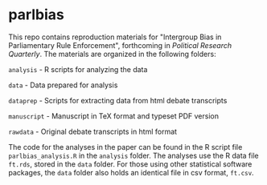 # parlbias

This repo contains reproduction materials for "Intergroup Bias in Parliamentary Rule Enforcement", forthcoming in *Political Research Quarterly*. The materials are organized in the following folders:

`analysis` - R scripts for analyzing the data

`data` - Data prepared for analysis

`dataprep` - Scripts for extracting data from html debate transcripts

`manuscript` - Manuscript in TeX format and typeset PDF version

`rawdata` - Original debate transcripts in html format

The code for the analyses in the paper can be found in the R script file `parlbias_analysis.R` in the `analysis` folder. The analyses use the R data file `ft.rds`, stored in the `data` folder. For those using other statistical software packages, the `data` folder also holds an identical file in csv format, `ft.csv`.

